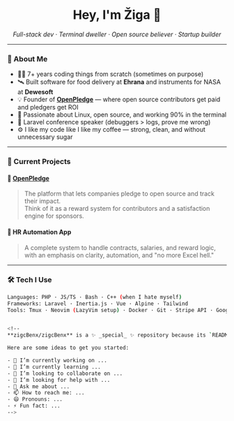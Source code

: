 <h1 align="center">Hey, I'm Žiga 👋</h1>
<p align="center">
  <em>Full-stack dev · Terminal dweller · Open source believer · Startup builder</em>
</p>

---

### 🧠 About Me

- 👨‍💻 7+ years coding things from scratch (sometimes on purpose)
- 🛰 Built software for food delivery at <b>Ehrana</b> and instruments for NASA at <b>Dewesoft</b>
- 💡 Founder of <a href="https://openpledge.io" target="_blank"><b>OpenPledge</b></a> — where open source contributors get paid and pledgers get ROI
- 🐧 Passionate about Linux, open source, and working 90% in the terminal
- 🎤 Laravel conference speaker (debuggers > logs, prove me wrong)
- ⚙️ I like my code like I like my coffee — strong, clean, and without unnecessary sugar

---

### 💼 Current Projects

#### 🚀 [OpenPledge](https://openpledge.io)
> The platform that lets companies pledge to open source and track their impact.  
> Think of it as a reward system for contributors and a satisfaction engine for sponsors.

#### 🧠 HR Automation App
> A complete system to handle contracts, salaries, and reward logic, with an emphasis on clarity, automation, and "no more Excel hell."

---

### 🛠️ Tech I Use

```bash
Languages: PHP · JS/TS · Bash · C++ (when I hate myself)
Frameworks: Laravel · Inertia.js · Vue · Alpine · Tailwind
Tools: Tmux · Neovim (LazyVim setup) · Docker · Git · Stripe API · Google APIs


<!--
**zigcBenx/zigcBenx** is a ✨ _special_ ✨ repository because its `README.md` (this file) appears on your GitHub profile.

Here are some ideas to get you started:

- 🔭 I’m currently working on ...
- 🌱 I’m currently learning ...
- 👯 I’m looking to collaborate on ...
- 🤔 I’m looking for help with ...
- 💬 Ask me about ...
- 📫 How to reach me: ...
- 😄 Pronouns: ...
- ⚡ Fun fact: ...
-->

